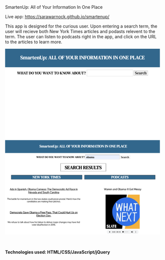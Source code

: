 SmartenUp: All of Your Information In One Place

Live app: https://sarawarnock.github.io/smartenup/

This app is designed for the curious user. Upon entering a search term, the user will recieve both New York Times articles and podasts relevent to the term. The user can listen to podcasts right in the app, and click on the URL to the articles to learn more.

![Start Page](Startpage.png)
![Search Results](SearchResults.png)

<br>

**Technologies used: HTML/CSS/JavaScript/jQuery**